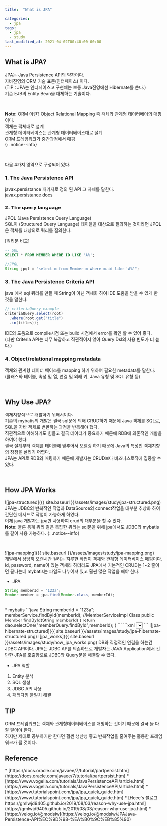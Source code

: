 ```yaml
---
title:  "What is JPA"

categories: 
  - jpa
tags:
  - jpa
  - study
last_modified_at: 2021-04-02T00:40:00-00:00
---
```


## What is JPA?
JPA는 Java Persistence API의 약자이다.   
자바진영의 ORM 기술 표준(인터페이스) 이다.   
(TIP : JPA는 인터페이스고 구현체는 보통 Java진영에선 Hibernate를 쓴다.)    
기존 EJB의 Entity Bean을 대체하는 기술이다.   

<br>

**Note:** ORM 이란? Object Relational Mapping 즉 객체와 관계형 데이터베이의 매핑이다.     
객체는 객체대로 설계   
관계형 데이터베이스는 관계형 데이터베이스대로 설계   
ORM 프레임워크가 중간과정에서 매핑   
{: .notice--info}   

<br>

다음 4가지 영역으로 구성되어 있다.   



### 1. The Java Persistence API
javax.persistance 패키지로 정의 된 API 그 자체를 말한다.   
[javax.persistance docs](https://docs.oracle.com/javaee/7/api/javax/persistence/package-summary.html)   
### 2. The query language
JPQL (Java Persistence Query Language)   
SQL이 (Structured Query Language) 테이블을 대상으로 질의하는 것이라면 JPQL은 객체를 대상의로 쿼리를 질의한다.   


[쿼리문 비교]   
```sql
-- SQL
SELECT * FROM MEMBER WHERE ID LIKE 'A%';
```
```java
//JPQL
String jpql = "select m from Member m where m.id like 'A%'";
```

### 3. The Java Persistence Criteria API
java 에서 sql 쿼리를 만들 때 String이 아닌 객체화 하여 IDE 도움을 받을 수 있게 한 것을 말한다.   
```java
// criteriaQuery example
criteriaQuery.select(root)
  .where(root.get("title")
  .in(titles));
```
IDE의 도움으로 compile시점 또는 build 시점에서 error를 확인 할 수 있어 좋다.   
(다만 Criteria API는 너무 복잡하고 직관적이지 않아 Query Dsl의 사용 빈도가 더 높다.)   
### 4. Object/relational mapping metadata
객체와 관계형 데이터 베이스를 mapping 하기 위하여 필요한 metadata를 말한다.   
(클래스와 테이블, 속성 및 열, 연결 및 외래 키, Java 유형 및 SQL 유형 등)   

<br>

## Why Use JPA?
객체지향적으로 개발하기 위해서이다.   
기존의 mybatis의 개발은 결국 sql문에 의해 CRUD하기 때문에 Java 객체를 SQL로, SQL을 자바 객체로 변환하는 과정을 반복해야 했다.   
직관적으로 이해하기도 힘들고 결국 데이터가 중요하기 때문에 RDB에 의존적인 개발을 하여야 했다.   
결국 설계부터 객체를 테이블에 맞추어서 모델링 하기 때문에 Java의 특성인 객체지향의 장점을 살리기 어렵다.   
JPA는 API로 RDB와 매핑하기 때문에 개발자는 CRUD보다 비즈니스로직에 집중할 수 있다.   

<br>

## How JPA Works   
![jpa-structured]({{ site.baseurl }}/assets/images/study/jpa-structured.png)   
JPA는 JDBC의 반복적인 작업과 DataSource의 connect작업을 대부분 추상화 하여 간단한 메서드로 작업이 가능하게 하였다.   
이제 java 개발자는 jpa만 사용하여 crud의 대부분을 할 수 있다.   
**Note:** 물론 통계 쿼리 같은 복잡한 쿼리는 sql문을 위해 jpa에서도 JDBC와 mybatis를 같이 사용 가능하다.
{: .notice--info}    

<br>

![jpa-mapping]({{ site.baseurl }}/assets/images/study/jpa-mapping.png)   
개발에서 상당히 오랜시간 걸리는 지루한 작업이 객체와 관계형 데이터베이스 매핑이다.   
id, password, name이 있는 객체라 하더라도
JPA에서 기본적인 CRUD는 1~2 줄이면 끝나는데 mybatis는 파일도 나누어져 있고 훨씬 많은 작업을 해야 한다.   

* JPA
```java
String memberId = "123a";
Member member = jpa.find(Member.class, memberId);
```
</br>
* mybatis
```java
String memberId = "123a";
memberService.findById(memberId);
//MemberServiceImpl Class
public Member findById(String memberId) {
    return dao.selectOne("memberQuery.findById",memberId);
}
```
```xml
<!-- memberQuery.xml -->
<select id="findById" parameterType="String" resultType="Member">
  SELECT * FROM MEMBER WHERE ID = #{id}
</select>
```
![jpa-hibernate-structured]({{ site.baseurl }}/assets/images/study/jpa-hibernate-structured.png)   
![jpa_works]({{ site.baseurl }}/assets/images/study/how_jpa_works.png)   
DB와 직접적인 연결을 하는건 JDBC API이다. JPA는 JDBC AP를 의존하므로 개발자는 JAVA Application에서 간단한 JPA를 호출함으로 JDBC와 Query문을 해결할 수 있다.   

* JPA 역할   
1. Entity 분석
2. SQL 생성
3. JDBC API 사용
4. 패러다임 불일치 해결   



## TIP
ORM 프레임워크는 객체와 관계형데이터베이스를 매핑하는 것이기 때문에 결국 둘 다 잘 알아야 한다.   
하지만 제대로 공부하기만 한다면 훨씬 생산성 좋고 반복작업을 줄여주는 훌륭한 프레임워크가 될 것이다.

## Reference
<div>
* [https://docs.oracle.com/javaee/7/tutorial/partpersist.htm](https://docs.oracle.com/javaee/7/tutorial/partpersist.htm)  
* [https://www.vogella.com/tutorials/JavaPersistenceAPI/article.html](https://www.vogella.com/tutorials/JavaPersistenceAPI/article.html)    
* [https://www.tutorialspoint.com/jpa/jpa_quick_guide.htm](https://www.tutorialspoint.com/jpa/jpa_quick_guide.htm)   
* [Heee's 블로그 https://gmlwjd9405.github.io/2019/08/03/reason-why-use-jpa.html](https://gmlwjd9405.github.io/2019/08/03/reason-why-use-jpa.html)    
* [https://velog.io/@modsiw](https://velog.io/@modsiw/JPAJava-Persistence-API%EC%9D%98-%EA%B0%9C%EB%85%90)   
</div>
